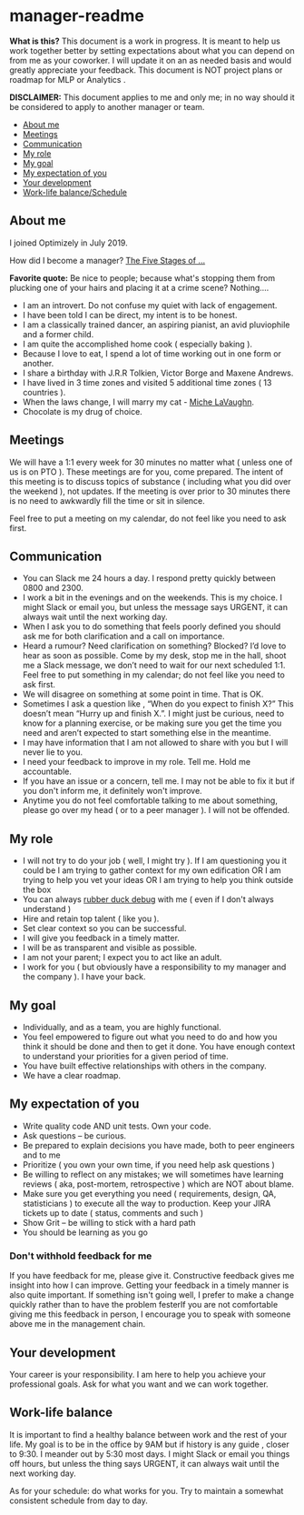 # manager-readme

__What is this?__
This document is a work in progress. It is meant to help us work together better by setting expectations about what you can depend on from me as your coworker. I will update it on an as needed basis and would greatly appreciate your feedback. 
This document is NOT project plans or roadmap for MLP or Analytics .

__DISCLAIMER:__ This document applies to me and only me; in no way should it be considered to apply to another manager or team. 

<!-- TOC -->
- [About me](#about-me)
- [Meetings](#meetings)
- [Communication](#communication)
- [My role](#my-role)
- [My goal](#my-goal)
- [My expectation of you](#my-expectation-of-you)
- [Your development](#your-development)
- [Work-life balance/Schedule](#work-life-balance)

## About me 
I joined Optimizely in July 2019. 

How did I become a manager? [The Five Stages of …](https://engineering.pandora.com/the-five-stages-of-becoming-a-software-engineering-manager-fb78eaf481c)

__Favorite quote:__ Be nice to people; because what's stopping them from plucking one of your hairs and placing it at a crime scene? Nothing.... 

* I am an introvert. Do not confuse my quiet with lack of engagement. 
* I have been told I can be direct, my intent is to be honest.
* I am a classically trained dancer, an aspiring pianist, an avid pluviophile and a former child. 
* I am quite the accomplished home cook ( especially baking ).  
* Because I love to eat, I spend a lot of time working out in one form or another. 
* I share a birthday with J.R.R Tolkien, Victor Borge and Maxene Andrews. 
* I have lived in 3 time zones and visited 5 additional time zones ( 13 countries ). 
* When the laws change, I will marry my cat - [Miche LaVaughn](https://www.instagram.com/miche.lavaughn/). 
* Chocolate is my drug of choice. 
<!-- ![miche](/images/grafana.png) -->


## Meetings 
We will have a 1:1 every week for 30 minutes no matter what ( unless one of us is on PTO ). These meetings are for you, come prepared. The intent of this meeting is to discuss topics of substance ( including what you did over the weekend ), not updates. If the meeting is over prior to 30 minutes there is no need to awkwardly fill the time or sit in silence. 

Feel free to put a meeting on my calendar, do not feel like you need to ask first. 

## Communication 
- You can Slack me 24 hours a day. I respond pretty quickly between 0800 and 2300. 
- I work a bit in the evenings and on the weekends. This is my choice. I might Slack or email you, but unless the message says URGENT, it can always wait until the next working day. 
- When I ask you to do something that feels poorly defined you should ask me for both clarification and a call on importance. 
- Heard a rumour? Need clarification on something? Blocked? I’d love to hear as soon as possible. Come by my desk, stop me in the hall, shoot me a Slack message, we don’t need to wait for our next scheduled 1:1. Feel free to put something in my calendar; do not feel like you need to ask first. 
- We will disagree on something at some point in time. That is OK. 
- Sometimes I ask a question like , “When do you expect to finish X?” This doesn’t mean “Hurry up and finish X.”. I might just be curious, need to know for a planning exercise, or be making sure you get the time you need and aren’t expected to start something else in the meantime. 
- I may have information that I am not allowed to share with you but I will never lie to you.
- I need your feedback to improve in my role. Tell me. Hold me accountable.
- If you have an issue or a concern, tell me. I may not be able to fix it but if you don't inform me, it definitely won't improve.
- Anytime you do not feel comfortable talking to me about something, please go over my head ( or to a peer manager ). I will not be offended. 

## My role 
- I will not try to do your job ( well, I might try ). If I am questioning you it could be I am trying to gather context for my own edification OR I am trying to help you vet your ideas OR  I am trying to help you think outside the box
- You can always [rubber duck debug](https://rubberduckdebugging.com/) with me ( even if I don't always understand ) 
- Hire and retain top talent ( like you ).
- Set clear context so you can be successful.
- I will give you feedback in a timely matter. 
- I will be as transparent and visible as possible.
- I am not your parent; I expect you to act like an adult.
- I work for you ( but obviously have a responsibility to my manager and the company ).  I have your back. 

## My goal 
- Individually, and as a  team, you are highly functional. 
- You feel empowered to figure out what you need to do and how you think it should be done and then to get it done. You have enough context to understand your priorities for a given period of time.
- You have built effective relationships with others in the company.
- We have a clear roadmap. 

## My expectation of you 
- Write quality code AND unit tests. Own your code. 
- Ask questions – be curious.
- Be prepared to explain decisions you have made, both to peer engineers and to me 
- Prioritize ( you own your own time, if you need help ask questions ) 
- Be willing to reflect on any mistakes; we will sometimes have learning reviews ( aka, post-mortem, retrospective ) which are NOT about blame. 
- Make sure you get everything you need ( requirements, design, QA, statisticians ) to execute all the way to production. Keep your JIRA tickets up to date ( status, comments and such )
- Show Grit – be willing to stick with a hard path
- You should be learning as you go 

### Don't withhold feedback for me
If you have feedback for me, please give it. Constructive feedback gives me insight into how I can improve.  Getting your feedback in a timely manner is also quite important. If something isn't going well, I prefer to make a change quickly rather than to have the problem festerIf you are not comfortable giving me this feedback in person, I encourage you to speak with someone above me in the management chain. 

## Your development 
Your career is your responsibility. I am here to help you achieve your professional goals.  Ask for what you want and we can work together.   

## Work-life balance 
It is important to find a healthy balance between work and the rest of your life. 
My goal is to be in the office by 9AM but if history is any guide , closer to 9:30.  I meander out by 5:30 most days. 
I might Slack or email you things off hours, but unless the thing says URGENT, it can always wait until the next working day.

As for your schedule: do what works for you. Try to maintain a somewhat consistent schedule from day to day.

